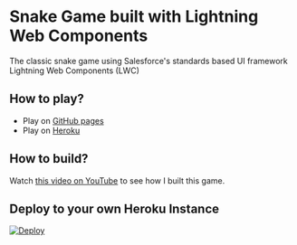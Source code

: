 # Snake Game built with Lightning Web Components

The classic snake game using Salesforce's standards based UI framework Lightning Web Components (LWC)

## How to play?

-   Play on [GitHub pages](https://adityanaag3.github.io/snake-game-lwc/)
-   Play on [Heroku](https://snake-game-lwc.herokuapp.com/)

## How to build?

Watch [this video on YouTube](https://www.youtube.com/watch?v=cSdU3WQbm7c) to see how I built this game.

## Deploy to your own Heroku Instance

<a href="https://heroku.com/deploy">
  <img src="https://www.herokucdn.com/deploy/button.svg" alt="Deploy">
</a>
